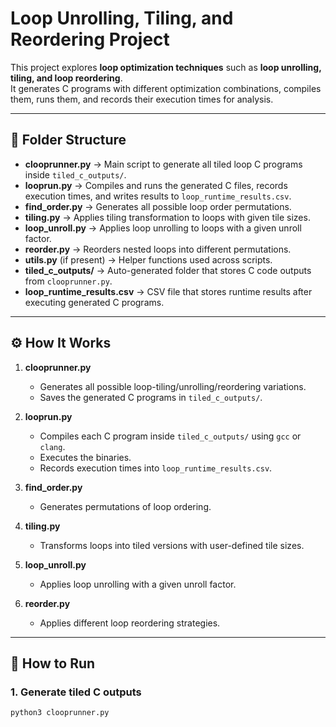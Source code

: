 # Loop Unrolling, Tiling, and Reordering Project

This project explores **loop optimization techniques** such as **loop unrolling, tiling, and loop reordering**.  
It generates C programs with different optimization combinations, compiles them, runs them, and records their execution times for analysis.

---

## 📂 Folder Structure

- **clooprunner.py** → Main script to generate all tiled loop C programs inside `tiled_c_outputs/`.
- **looprun.py** → Compiles and runs the generated C files, records execution times, and writes results to `loop_runtime_results.csv`.
- **find_order.py** → Generates all possible loop order permutations.
- **tiling.py** → Applies tiling transformation to loops with given tile sizes.
- **loop_unroll.py** → Applies loop unrolling to loops with a given unroll factor.
- **reorder.py** → Reorders nested loops into different permutations.
- **utils.py** (if present) → Helper functions used across scripts.
- **tiled_c_outputs/** → Auto-generated folder that stores C code outputs from `clooprunner.py`.
- **loop_runtime_results.csv** → CSV file that stores runtime results after executing generated C programs.

---

## ⚙️ How It Works

1. **clooprunner.py**
   - Generates all possible loop-tiling/unrolling/reordering variations.
   - Saves the generated C programs in `tiled_c_outputs/`.

2. **looprun.py**
   - Compiles each C program inside `tiled_c_outputs/` using `gcc` or `clang`.
   - Executes the binaries.
   - Records execution times into `loop_runtime_results.csv`.

3. **find_order.py**
   - Generates permutations of loop ordering.

4. **tiling.py**
   - Transforms loops into tiled versions with user-defined tile sizes.

5. **loop_unroll.py**
   - Applies loop unrolling with a given unroll factor.

6. **reorder.py**
   - Applies different loop reordering strategies.

---

## 🚀 How to Run

### 1. Generate tiled C outputs
```bash
python3 clooprunner.py
